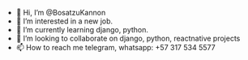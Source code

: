 - 👋 Hi, I’m @BosatzuKannon
- 👀 I’m interested in a new job.
- 🌱 I’m currently learning django, python.
- 💞️ I’m looking to collaborate on django, python, reactnative projects
- 📫 How to reach me telegram, whatsapp: +57 317 534 5577

<!---
BosatzuKannon/BosatzuKannon is a ✨ special ✨ repository because its `README.md` (this file) appears on your GitHub profile.
You can click the Preview link to take a look at your changes.
--->
